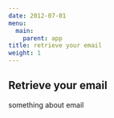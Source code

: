 ```yaml
---
date: 2012-07-01
menu:
  main:
    parent: app
title: retrieve your email
weight: 1
---
```


## Retrieve your email

something about email
